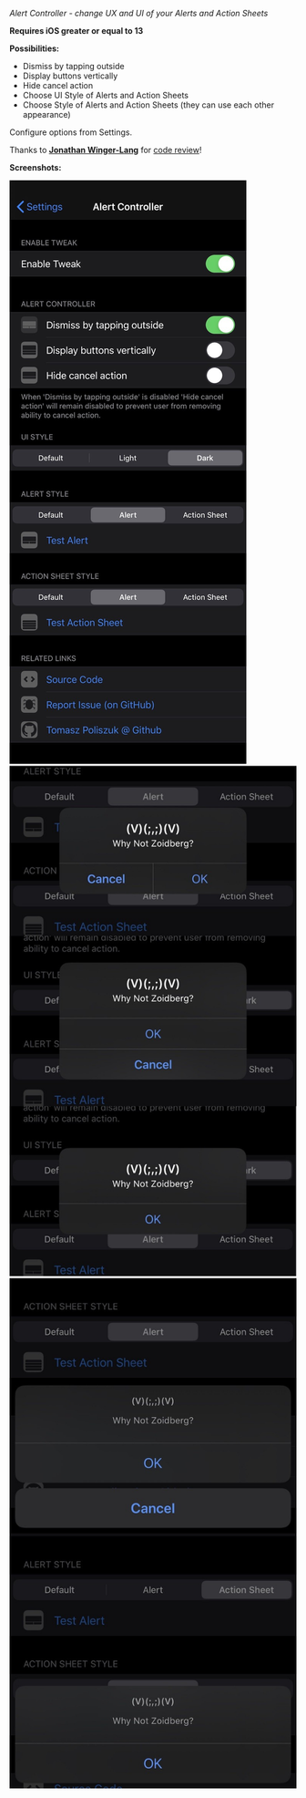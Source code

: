 *Alert Controller - change UX and UI of your Alerts and Action Sheets*

**Requires iOS greater or equal to 13**

**Possibilities:**
- Dismiss by tapping outside
- Display buttons vertically
- Hide cancel action
- Choose UI Style of Alerts and Action Sheets
- Choose Style of Alerts and Action Sheets (they can use each other appearance)

Configure options from Settings.

Thanks to **[Jonathan Winger-Lang](https://github.com/jontelang)** for [code review](https://github.com/tomaszpoliszuk/AlertController/issues/1)!

**Screenshots:**

![settings](screenshots/alertcontroller1.jpg)
![example alerts](screenshots/alertcontroller2.jpg)
![example action sheets](screenshots/alertcontroller3.jpg)
